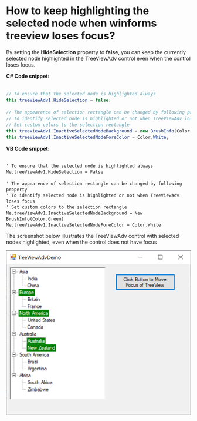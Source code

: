 # How to keep highlighting the selected node when winforms treeview loses focus?

By setting the **HideSelection** property to **false**, you can keep the currently selected node highlighted in the TreeViewAdv control even when the control loses focus. 

**C# Code snippet:**

```C#

// To ensure that the selected node is highlighted always
this.treeViewAdv1.HideSelection = false;

// The appearence of selection rectangle can be changed by following property
// To identify selected node is highlighted or not when TreeViewAdv loses focus  
// Set custom colors to the selection rectangle
this.treeViewAdv1.InactiveSelectedNodeBackground = new BrushInfo(Color.Green);
this.treeViewAdv1.InactiveSelectedNodeForeColor = Color.White;

```

**VB Code snippet:**

```VB

' To ensure that the selected node is highlighted always
Me.treeViewAdv1.HideSelection = False

' The appearence of selection rectangle can be changed by following property
' To identify selected node is highlighted or not when TreeViewAdv loses focus  
' Set custom colors to the selection rectangle
Me.treeViewAdv1.InactiveSelectedNodeBackground = New BrushInfo(Color.Green)
Me.treeViewAdv1.InactiveSelectedNodeForeColor = Color.White

```
The screenshot below illustrates the TreeViewAdv control with selected nodes highlighted, even when the control does not have focus

![Selected nodes highlighted TreeViewAdv loses focus](HideSelectionDisabled.png)
